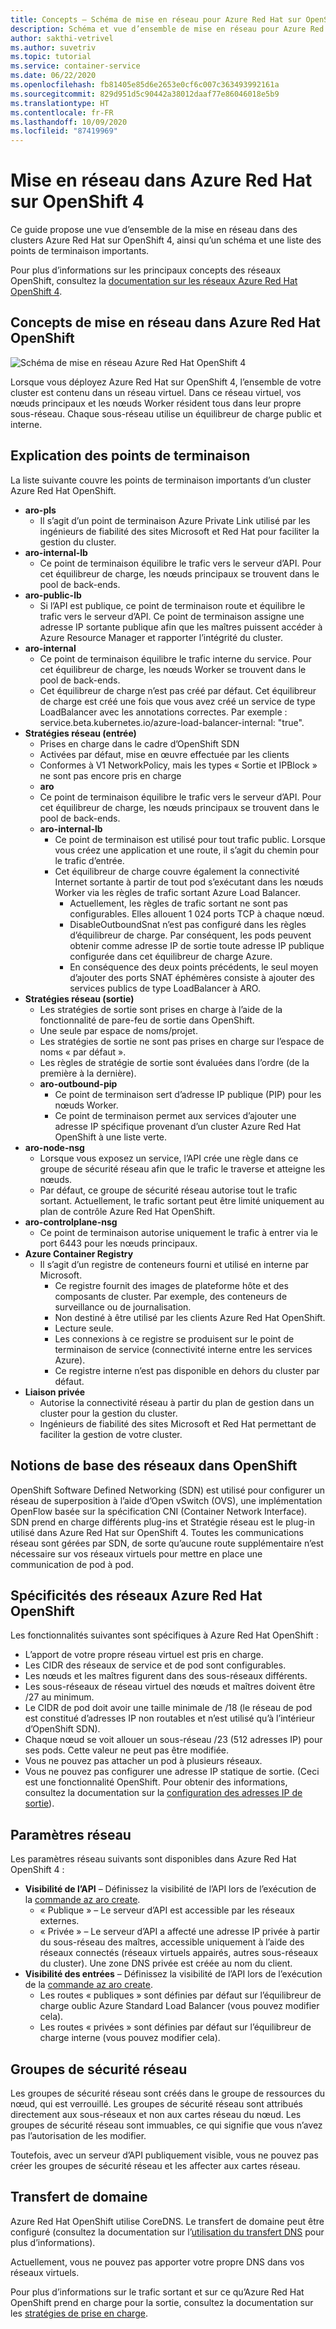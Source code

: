 ```yaml
---
title: Concepts – Schéma de mise en réseau pour Azure Red Hat sur OpenShift 4
description: Schéma et vue d’ensemble de mise en réseau pour Azure Red Hat OpenShift
author: sakthi-vetrivel
ms.author: suvetriv
ms.topic: tutorial
ms.service: container-service
ms.date: 06/22/2020
ms.openlocfilehash: fb81405e85d6e2653e0cf6c007c363493992161a
ms.sourcegitcommit: 829d951d5c90442a38012daaf77e86046018e5b9
ms.translationtype: HT
ms.contentlocale: fr-FR
ms.lasthandoff: 10/09/2020
ms.locfileid: "87419969"
---
```

# <a name="networking-in-azure-red-hat-on-openshift-4"></a>Mise en réseau dans Azure Red Hat sur OpenShift 4

Ce guide propose une vue d’ensemble de la mise en réseau dans des clusters Azure Red Hat sur OpenShift 4, ainsi qu’un schéma et une liste des points de terminaison importants.

Pour plus d’informations sur les principaux concepts des réseaux OpenShift, consultez la [documentation sur les réseaux Azure Red Hat OpenShift 4](https://docs.openshift.com/aro/4/networking/understanding-networking.html).

## <a name="networking-concepts-in-azure-red-hat-openshift"></a>Concepts de mise en réseau dans Azure Red Hat OpenShift

![Schéma de mise en réseau Azure Red Hat OpenShift 4](./media/concepts-networking/aro4-networking-diagram.png)

Lorsque vous déployez Azure Red Hat sur OpenShift 4, l’ensemble de votre cluster est contenu dans un réseau virtuel. Dans ce réseau virtuel, vos nœuds principaux et les nœuds Worker résident tous dans leur propre sous-réseau. Chaque sous-réseau utilise un équilibreur de charge public et interne.

## <a name="explanation-of-endpoints"></a>Explication des points de terminaison

La liste suivante couvre les points de terminaison importants d’un cluster Azure Red Hat OpenShift.

* **aro-pls**
    * Il s’agit d’un point de terminaison Azure Private Link utilisé par les ingénieurs de fiabilité des sites Microsoft et Red Hat pour faciliter la gestion du cluster.
* **aro-internal-lb**
    * Ce point de terminaison équilibre le trafic vers le serveur d’API. Pour cet équilibreur de charge, les nœuds principaux se trouvent dans le pool de back-ends.
* **aro-public-lb**
    * Si l’API est publique, ce point de terminaison route et équilibre le trafic vers le serveur d’API. Ce point de terminaison assigne une adresse IP sortante publique afin que les maîtres puissent accéder à Azure Resource Manager et rapporter l’intégrité du cluster.
* **aro-internal**
    * Ce point de terminaison équilibre le trafic interne du service. Pour cet équilibreur de charge, les nœuds Worker se trouvent dans le pool de back-ends.
    * Cet équilibreur de charge n’est pas créé par défaut. Cet équilibreur de charge est créé une fois que vous avez créé un service de type LoadBalancer avec les annotations correctes. Par exemple : service.beta.kubernetes.io/azure-load-balancer-internal: "true".
* **Stratégies réseau (entrée)**
    * Prises en charge dans le cadre d’OpenShift SDN
    * Activées par défaut, mise en œuvre effectuée par les clients
    * Conformes à V1 NetworkPolicy, mais les types « Sortie et IPBlock » ne sont pas encore pris en charge
    * **aro**
    * Ce point de terminaison équilibre le trafic vers le serveur d’API. Pour cet équilibreur de charge, les nœuds principaux se trouvent dans le pool de back-ends.
  * **aro-internal-lb**
    * Ce point de terminaison est utilisé pour tout trafic public. Lorsque vous créez une application et une route, il s’agit du chemin pour le trafic d’entrée.
    * Cet équilibreur de charge couvre également la connectivité Internet sortante à partir de tout pod s’exécutant dans les nœuds Worker via les règles de trafic sortant Azure Load Balancer.
        * Actuellement, les règles de trafic sortant ne sont pas configurables. Elles allouent 1 024 ports TCP à chaque nœud.
        * DisableOutboundSnat n’est pas configuré dans les règles d’équilibreur de charge. Par conséquent, les pods peuvent obtenir comme adresse IP de sortie toute adresse IP publique configurée dans cet équilibreur de charge Azure.
        * En conséquence des deux points précédents, le seul moyen d’ajouter des ports SNAT éphémères consiste à ajouter des services publics de type LoadBalancer à ARO.
* **Stratégies réseau (sortie)**
    * Les stratégies de sortie sont prises en charge à l’aide de la fonctionnalité de pare-feu de sortie dans OpenShift.
    * Une seule par espace de noms/projet.
    * Les stratégies de sortie ne sont pas prises en charge sur l’espace de noms « par défaut ».
    * Les règles de stratégie de sortie sont évaluées dans l’ordre (de la première à la dernière).
    * **aro-outbound-pip**
        * Ce point de terminaison sert d’adresse IP publique (PIP) pour les nœuds Worker.
        * Ce point de terminaison permet aux services d’ajouter une adresse IP spécifique provenant d’un cluster Azure Red Hat OpenShift à une liste verte.
* **aro-node-nsg**
    * Lorsque vous exposez un service, l’API crée une règle dans ce groupe de sécurité réseau afin que le trafic le traverse et atteigne les nœuds.
    * Par défaut, ce groupe de sécurité réseau autorise tout le trafic sortant. Actuellement, le trafic sortant peut être limité uniquement au plan de contrôle Azure Red Hat OpenShift.
* **aro-controlplane-nsg**
    * Ce point de terminaison autorise uniquement le trafic à entrer via le port 6443 pour les nœuds principaux.
* **Azure Container Registry**
    * Il s’agit d’un registre de conteneurs fourni et utilisé en interne par Microsoft.
        * Ce registre fournit des images de plateforme hôte et des composants de cluster. Par exemple, des conteneurs de surveillance ou de journalisation.
        * Non destiné à être utilisé par les clients Azure Red Hat OpenShift.  
        * Lecture seule.
        * Les connexions à ce registre se produisent sur le point de terminaison de service (connectivité interne entre les services Azure).
        * Ce registre interne n’est pas disponible en dehors du cluster par défaut.
* **Liaison privée**
    * Autorise la connectivité réseau à partir du plan de gestion dans un cluster pour la gestion du cluster.
    * Ingénieurs de fiabilité des sites Microsoft et Red Hat permettant de faciliter la gestion de votre cluster.

## <a name="networking-basics-in-openshift"></a>Notions de base des réseaux dans OpenShift

OpenShift Software Defined Networking (SDN) est utilisé pour configurer un réseau de superposition à l’aide d’Open vSwitch (OVS), une implémentation OpenFlow basée sur la spécification CNI (Container Network Interface). SDN prend en charge différents plug-ins et Stratégie réseau est le plug-in utilisé dans Azure Red Hat sur OpenShift 4. Toutes les communications réseau sont gérées par SDN, de sorte qu’aucune route supplémentaire n’est nécessaire sur vos réseaux virtuels pour mettre en place une communication de pod à pod.

## <a name="azure-red-hat-openshift-networking-specifics"></a>Spécificités des réseaux Azure Red Hat OpenShift

Les fonctionnalités suivantes sont spécifiques à Azure Red Hat OpenShift :
* L’apport de votre propre réseau virtuel est pris en charge.
* Les CIDR des réseaux de service et de pod sont configurables.
* Les nœuds et les maîtres figurent dans des sous-réseaux différents.
* Les sous-réseaux de réseau virtuel des nœuds et maîtres doivent être /27 au minimum.
* Le CIDR de pod doit avoir une taille minimale de /18 (le réseau de pod est constitué d’adresses IP non routables et n’est utilisé qu’à l’intérieur d’OpenShift SDN).
* Chaque nœud se voit allouer un sous-réseau /23 (512 adresses IP) pour ses pods. Cette valeur ne peut pas être modifiée.
* Vous ne pouvez pas attacher un pod à plusieurs réseaux.
* Vous ne pouvez pas configurer une adresse IP statique de sortie. (Ceci est une fonctionnalité OpenShift. Pour obtenir des informations, consultez la documentation sur la [configuration des adresses IP de sortie](https://docs.openshift.com/aro/4/networking/openshift_sdn/assigning-egress-ips.html)).

## <a name="network-settings"></a>Paramètres réseau

Les paramètres réseau suivants sont disponibles dans Azure Red Hat OpenShift 4 :

* **Visibilité de l’API** – Définissez la visibilité de l’API lors de l’exécution de la [commande az aro create](tutorial-create-cluster.md#create-the-cluster).
    * « Publique » – Le serveur d’API est accessible par les réseaux externes.
    * « Privée » – Le serveur d’API a affecté une adresse IP privée à partir du sous-réseau des maîtres, accessible uniquement à l’aide des réseaux connectés (réseaux virtuels appairés, autres sous-réseaux du cluster). Une zone DNS privée est créée au nom du client.
* **Visibilité des entrées** – Définissez la visibilité de l’API lors de l’exécution de la [commande az aro create](tutorial-create-cluster.md#create-the-cluster).
    * Les routes « publiques » sont définies par défaut sur l’équilibreur de charge oublic Azure Standard Load Balancer (vous pouvez modifier cela).
    * Les routes « privées » sont définies par défaut sur l’équilibreur de charge interne (vous pouvez modifier cela).

## <a name="network-security-groups"></a>Groupes de sécurité réseau
Les groupes de sécurité réseau sont créés dans le groupe de ressources du nœud, qui est verrouillé. Les groupes de sécurité réseau sont attribués directement aux sous-réseaux et non aux cartes réseau du nœud. Les groupes de sécurité réseau sont immuables, ce qui signifie que vous n’avez pas l’autorisation de les modifier. 

Toutefois, avec un serveur d’API publiquement visible, vous ne pouvez pas créer les groupes de sécurité réseau et les affecter aux cartes réseau.

## <a name="domain-forwarding"></a>Transfert de domaine
Azure Red Hat OpenShift utilise CoreDNS. Le transfert de domaine peut être configuré (consultez la documentation sur l’[utilisation du transfert DNS](https://docs.openshift.com/aro/4/networking/dns-operator.html#nw-dns-forward_dns-operator) pour plus d’informations).

Actuellement, vous ne pouvez pas apporter votre propre DNS dans vos réseaux virtuels.


Pour plus d’informations sur le trafic sortant et sur ce qu’Azure Red Hat OpenShift prend en charge pour la sortie, consultez la documentation sur les [stratégies de prise en charge](support-policies-v4.md).
